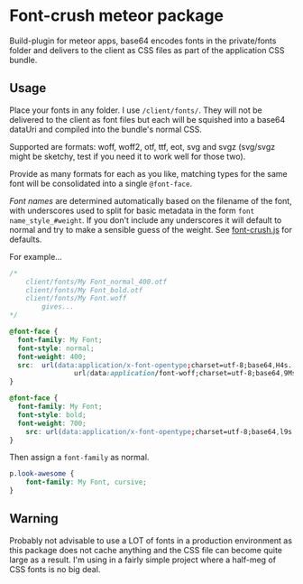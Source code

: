 # Font-crush meteor package

Build-plugin for meteor apps, base64 encodes fonts in the private/fonts folder and delivers to the client as CSS files as part of the application CSS bundle.

## Usage

Place your fonts in any folder. I use `/client/fonts/`. They will not be delivered to the client as font files but each will be squished into a base64 dataUri and compiled into the bundle's normal CSS.

Supported are formats: woff, woff2, otf, ttf, eot, svg and svgz (svg/svgz might be sketchy, test if you need it to work well for those two). 

Provide as many formats for each as you like, matching types for the same font will be consolidated into a single `@font-face`.

*Font names* are determined automatically based on the filename of the font, with underscores used to split for basic metadata in the form `font name_style_#weight`. If you don't include any underscores it will default to normal and try to make a sensible guess of the weight. See [font-crush.js](./plugin/font-crush.js) for defaults.

For example...

```css
/*
	client/fonts/My Font_normal_400.otf
	client/fonts/My Font_bold.otf
	client/fonts/My Font.woff
		gives...
*/

@font-face {
  font-family: My Font;
  font-style: normal;
  font-weight: 400;
  src: 	url(data:application/x-font-opentype;charset=utf-8;base64,H4s...=) format('opentype'), 
				url(data:application/font-woff;charset=utf-8;base64,9Ms...=) format('woff');
}

@font-face {
  font-family: My Font;
  font-style: bold;
  font-weight: 700;
	src: url(data:application/x-font-opentype;charset=utf-8;base64,l9s...=) format('opentype');
}
```

Then assign a `font-family` as normal. 

```css
p.look-awesome {
	font-family: My Font, cursive;
}
```

## Warning

Probably not advisable to use a LOT of fonts in a production environment as this package does not cache anything and the CSS file can become quite large as a result. I'm using in a fairly simple project where a half-meg of CSS fonts is no big deal.